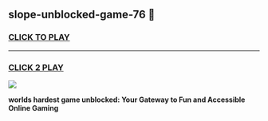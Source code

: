 
## slope-unblocked-game-76 👋
<h3>
<a href="https://premium.freeplayer.one?title=slope-unblocked-game-76&ref=14F">CLICK TO PLAY</a></h3>
<hr>

<h3>
<a href="https://premium.freeplayer.one?title=slope-unblocked-game-76&ref=14F">CLICK 2 PLAY</a>
  
</h3>

<a href="https://premium.freeplayer.one?title=slope-unblocked-game-76&ref=12F/"><img src="https://clearcache.store/games.png"></a>


**worlds hardest game unblocked: Your Gateway to Fun and Accessible Online Gaming**
